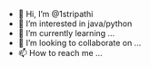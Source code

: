 - 👋 Hi, I’m @1stripathi
- 👀 I’m interested in java/python
- 🌱 I’m currently learning ...
- 💞️ I’m looking to collaborate on ...
- 📫 How to reach me ...

<!---
1stripathi/1stripathi is a ✨ special ✨ repository because its `README.md` (this file) appears on your GitHub profile.
You can click the Preview link to take a look at your changes.
--->
